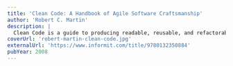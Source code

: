 ```yaml
---
title: 'Clean Code: A Handbook of Agile Software Craftsmanship'
author: 'Robert C. Martin'
description: |
  Clean Code is a guide to producing readable, reusable, and refactorable software in Agile environments. It presents principles and best practices for writing code that is both clean and maintainable.
coverUrl: 'robert-martin-clean-code.jpg'
externalUrl: 'https://www.informit.com/title/9780132350884'
pubYear: 2008
---
```

